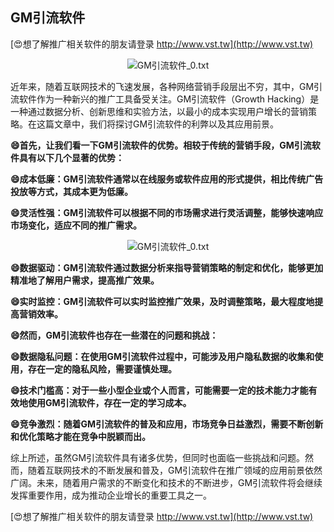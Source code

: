 ## **GM引流软件**

[😍想了解推广相关软件的朋友请登录 http://www.vst.tw](http://www.vst.tw)

 <center><img src="https://vst.tw/MP4/tuiguang/png/2.png" alt="GM引流软件_0.txt"></center>

近年来，随着互联网技术的飞速发展，各种网络营销手段层出不穷，其中，GM引流软件作为一种新兴的推广工具备受关注。GM引流软件（Growth Hacking）是一种通过数据分析、创新思维和实验方法，以最小的成本实现用户增长的营销策略。在这篇文章中，我们将探讨GM引流软件的利弊以及其应用前景。

**😄首先，让我们看一下GM引流软件的优势。相较于传统的营销手段，GM引流软件具有以下几个显著的优势：**

**😄成本低廉：GM引流软件通常以在线服务或软件应用的形式提供，相比传统广告投放等方式，其成本更为低廉。**

**😄灵活性强：GM引流软件可以根据不同的市场需求进行灵活调整，能够快速响应市场变化，适应不同的推广需求。**

 <center><img src="https://vst.tw/MP4/tuiguang/png/0.png" alt="GM引流软件_0.txt"></center>

**😄数据驱动：GM引流软件通过数据分析来指导营销策略的制定和优化，能够更加精准地了解用户需求，提高推广效果。**

**😄实时监控：GM引流软件可以实时监控推广效果，及时调整策略，最大程度地提高营销效率。**

**😄然而，GM引流软件也存在一些潜在的问题和挑战：**

**😄数据隐私问题：在使用GM引流软件过程中，可能涉及用户隐私数据的收集和使用，存在一定的隐私风险，需要谨慎处理。**

**😄技术门槛高：对于一些小型企业或个人而言，可能需要一定的技术能力才能有效地使用GM引流软件，存在一定的学习成本。**

**😄竞争激烈：随着GM引流软件的普及和应用，市场竞争日益激烈，需要不断创新和优化策略才能在竞争中脱颖而出。**

综上所述，虽然GM引流软件具有诸多优势，但同时也面临一些挑战和问题。然而，随着互联网技术的不断发展和普及，GM引流软件在推广领域的应用前景依然广阔。未来，随着用户需求的不断变化和技术的不断进步，GM引流软件将会继续发挥重要作用，成为推动企业增长的重要工具之一。

[😍想了解推广相关软件的朋友请登录 http://www.vst.tw](http://www.vst.tw)



